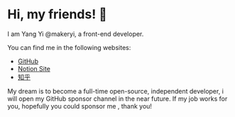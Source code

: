 # Hi, my friends! 👋

I am Yang Yi @makeryi, a front-end developer.

You can find me in the following websites:

- [GitHub](https://github.com/makeryi)
- [Notion Site](https://makeryi.notion.site)
- [知乎](https://www.zhihu.com/people/makeryi)

My dream is to become a full-time open-source, independent developer, i will open my GitHub sponsor channel in the near future. If my job works for you, hopefully you could sponsor me , thank you!
